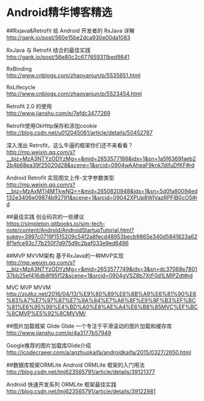 Android精华博客精选   
====================

##Rxjava&Retrofit
给 Android 开发者的 RxJava 详解<br>
http://gank.io/post/560e15be2dca930e00da1083

RxJava 与 Retrofit 结合的最佳实践<br>
http://gank.io/post/56e80c2c677659311bed9841

RxBinding<br>
http://www.cnblogs.com/zhaoyanjun/p/5535651.html

RxLifecycle<br>
http://www.cnblogs.com/zhaoyanjun/p/5523454.html

Retrofit 2.0 的使用<br>
http://www.jianshu.com/p/7efdc3477269

Retrofit使用OkHttp保存和添加cookie<br>
http://blog.csdn.net/u012045061/article/details/50452767

深入浅出 Retrofit，这么牛逼的框架你们还不来看看？<br>
http://mp.weixin.qq.com/s?__biz=MzA3NTYzODYzMg==&mid=2653577186&idx=1&sn=1a5f6369faeb22b4b68ea39f25020d28&scene=1&srcid=0904wAAheaF9knk7difuDfKF#rd

Android Retrofit 实现图文上传-文字参数类型<br>
http://mp.weixin.qq.com/s?__biz=MzAxMTI4MTkwNQ==&mid=2650820948&idx=1&sn=5d0fa80094ed132e3406e09874b92791&scene=1&srcid=09042XPUp8WIVazRPFIB0cO5#rd

##最佳实践
创业码农的一些建议<br>
https://simpleton.gitbooks.io/sim-tech-note/content/Android/AndroidStartupTutorial.html?sukey=3997c0719f1515209c54f2a8fecd48953becb9865e340d5841823a628f1efce93c77b250f7d975d9c2baf033e9ed6496

##MVP MVVM架构 
基于RxJava的一种MVP实现<br>
http://mp.weixin.qq.com/s?__biz=MzA3NTYzODYzMg==&mid=2653577749&idx=3&sn=dc37068e780137bb25ef416db8f95f12&scene=1&srcid=0904gVSZ8b7XtF0d1LMlPZdt#rd

MVC MVP MVVM<br>
http://zjutkz.net/2016/04/13/%E9%80%89%E6%8B%A9%E6%81%90%E6%83%A7%E7%97%87%E7%9A%84%E7%A6%8F%E9%9F%B3%EF%BC%81%E6%95%99%E4%BD%A0%E8%AE%A4%E6%B8%85MVC%EF%BC%8CMVP%E5%92%8CMVVM/

##图片加载框架 Glide
Glide 一个专注于平滑滚动的图片加载和缓存库<br>
http://www.jianshu.com/p/4a3177b57949

Google推荐的图片加载库Glide介绍<br>
http://jcodecraeer.com/a/anzhuokaifa/androidkaifa/2015/0327/2650.html

##数据库框架ORMLite
Android ORMLite 框架的入门用法<br>
http://blog.csdn.net/lmj623565791/article/details/39121377

Android 快速开发系列 ORMLite 框架最佳实践<br>
http://blog.csdn.net/lmj623565791/article/details/39122981







